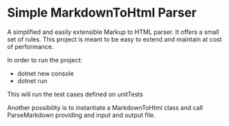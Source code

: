 # Simple MarkdownToHtml Parser
A simplified and easily extensible Markup to HTML parser. It offers a small set of rules.  This project is meant to be easy to extend and maintain at cost of performance.

In order to run the project:
- dotnet new console
- dotnet run

This will run the test cases defined on unitTests

Another possibility is to instantiate a MarkdownToHtml class and call ParseMarkdown providing and input and output file.